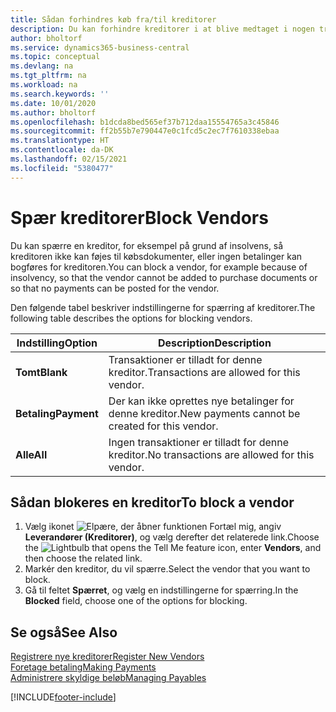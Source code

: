 ```yaml
---
title: Sådan forhindres køb fra/til kreditorer
description: Du kan forhindre kreditorer i at blive medtaget i nogen transaktioner eller blot blokere for, at der kan foretages nye betalinger til dem.
author: bholtorf
ms.service: dynamics365-business-central
ms.topic: conceptual
ms.devlang: na
ms.tgt_pltfrm: na
ms.workload: na
ms.search.keywords: ''
ms.date: 10/01/2020
ms.author: bholtorf
ms.openlocfilehash: b1dcda8bed565ef37b712daa15554765a3c45846
ms.sourcegitcommit: ff2b55b7e790447e0c1fcd5c2ec7f7610338ebaa
ms.translationtype: HT
ms.contentlocale: da-DK
ms.lasthandoff: 02/15/2021
ms.locfileid: "5380477"
---
```

# <a name="block-vendors"></a><span data-ttu-id="4640f-103">Spær kreditorer</span><span class="sxs-lookup"><span data-stu-id="4640f-103">Block Vendors</span></span>
<span data-ttu-id="4640f-104">Du kan spærre en kreditor, for eksempel på grund af insolvens, så kreditoren ikke kan føjes til købsdokumenter, eller ingen betalinger kan bogføres for kreditoren.</span><span class="sxs-lookup"><span data-stu-id="4640f-104">You can block a vendor, for example because of insolvency, so that the vendor cannot be added to purchase documents or so that no payments can be posted for the vendor.</span></span>

<span data-ttu-id="4640f-105">Den følgende tabel beskriver indstillingerne for spærring af kreditorer.</span><span class="sxs-lookup"><span data-stu-id="4640f-105">The following table describes the options for blocking vendors.</span></span>  

|<span data-ttu-id="4640f-106">Indstilling</span><span class="sxs-lookup"><span data-stu-id="4640f-106">Option</span></span>|<span data-ttu-id="4640f-107">Description</span><span class="sxs-lookup"><span data-stu-id="4640f-107">Description</span></span>|  
|--------------------|------------|  
|<span data-ttu-id="4640f-108">**Tomt**</span><span class="sxs-lookup"><span data-stu-id="4640f-108">**Blank**</span></span>|<span data-ttu-id="4640f-109">Transaktioner er tilladt for denne kreditor.</span><span class="sxs-lookup"><span data-stu-id="4640f-109">Transactions are allowed for this vendor.</span></span>|
|<span data-ttu-id="4640f-110">**Betaling**</span><span class="sxs-lookup"><span data-stu-id="4640f-110">**Payment**</span></span>|<span data-ttu-id="4640f-111">Der kan ikke oprettes nye betalinger for denne kreditor.</span><span class="sxs-lookup"><span data-stu-id="4640f-111">New payments cannot be created for this vendor.</span></span>|  
|<span data-ttu-id="4640f-112">**Alle**</span><span class="sxs-lookup"><span data-stu-id="4640f-112">**All**</span></span>|<span data-ttu-id="4640f-113">Ingen transaktioner er tilladt for denne kreditor.</span><span class="sxs-lookup"><span data-stu-id="4640f-113">No transactions are allowed for this vendor.</span></span>|  

## <a name="to-block-a-vendor"></a><span data-ttu-id="4640f-114">Sådan blokeres en kreditor</span><span class="sxs-lookup"><span data-stu-id="4640f-114">To block a vendor</span></span>  
1. <span data-ttu-id="4640f-115">Vælg ikonet ![Elpære, der åbner funktionen Fortæl mig](media/ui-search/search_small.png "Fortæl mig, hvad du vil foretage dig"), angiv **Leverandører (Kreditorer)**, og vælg derefter det relaterede link.</span><span class="sxs-lookup"><span data-stu-id="4640f-115">Choose the ![Lightbulb that opens the Tell Me feature](media/ui-search/search_small.png "Tell me what you want to do") icon, enter **Vendors**, and then choose the related link.</span></span>
2. <span data-ttu-id="4640f-116">Markér den kreditor, du vil spærre.</span><span class="sxs-lookup"><span data-stu-id="4640f-116">Select the vendor that you want to block.</span></span>
3. <span data-ttu-id="4640f-117">Gå til feltet **Spærret**, og vælg en indstillingerne for spærring.</span><span class="sxs-lookup"><span data-stu-id="4640f-117">In the **Blocked** field, choose one of the options for blocking.</span></span>

## <a name="see-also"></a><span data-ttu-id="4640f-118">Se også</span><span class="sxs-lookup"><span data-stu-id="4640f-118">See Also</span></span>  
[<span data-ttu-id="4640f-119">Registrere nye kreditorer</span><span class="sxs-lookup"><span data-stu-id="4640f-119">Register New Vendors</span></span>](purchasing-how-register-new-vendors.md)  
[<span data-ttu-id="4640f-120">Foretage betaling</span><span class="sxs-lookup"><span data-stu-id="4640f-120">Making Payments</span></span>](payables-make-payments.md)  
[<span data-ttu-id="4640f-121">Administrere skyldige beløb</span><span class="sxs-lookup"><span data-stu-id="4640f-121">Managing Payables</span></span>](payables-manage-payables.md)


[!INCLUDE[footer-include](includes/footer-banner.md)]